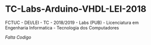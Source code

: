 # TC-Labs-Arduino-VHDL-LEI-2018
FCTUC - DEI/LEI - TC - 2018/2019 - Labs (PUB) - Licenciatura em Engenharia Informatica - Tecnologia dos Computadores

*Falta Codigo*
